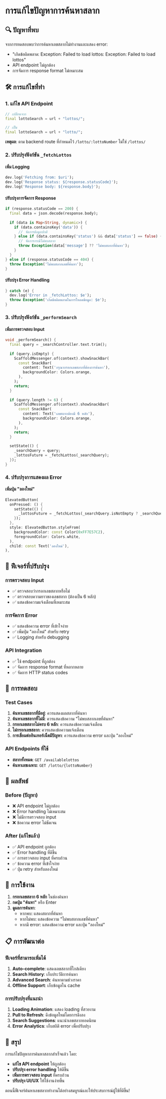 # การแก้ไขปัญหาการค้นหาสลาก

## 🔍 **ปัญหาที่พบ**

จากการทดสอบพบว่าการค้นหาเลขสลากไม่ทำงานและแสดง error:
- "เกิดข้อผิดพลาด: Exception: Failed to load lottos: Exception: Failed to load lottos"
- API endpoint ไม่ถูกต้อง
- การจัดการ response format ไม่เหมาะสม

## 🛠️ **การแก้ไขที่ทำ**

### 1. **แก้ไข API Endpoint**
```dart
// เปลี่ยนจาก
final lottoSearch = url + "lottos/";

// เป็น
final lottoSearch = url + "lotto/";
```

**เหตุผล**: ตาม backend route ที่กำหนดไว้ `/lotto/:lottoNumber` ไม่ใช่ `/lottos/`

### 2. **ปรับปรุงฟังก์ชัน `_fetchLottos`**

#### **เพิ่ม Logging**
```dart
dev.log('Fetching from: $uri');
dev.log('Response status: ${response.statusCode}');
dev.log('Response body: ${response.body}');
```

#### **ปรับปรุงการจัดการ Response**
```dart
if (response.statusCode == 200) {
  final data = json.decode(response.body);
  
  if (data is Map<String, dynamic>) {
    if (data.containsKey('data')) {
      // จัดการข้อมูลปกติ
    } else if (data.containsKey('status') && data['status'] == false) {
      // จัดการกรณีไม่พบสลาก
      throw Exception(data['message'] ?? 'ไม่พบสลากที่ค้นหา');
    }
  }
} else if (response.statusCode == 404) {
  throw Exception('ไม่พบสลากเลขที่ค้นหา');
}
```

#### **ปรับปรุง Error Handling**
```dart
} catch (e) {
  dev.log('Error in _fetchLottos: $e');
  throw Exception('เกิดข้อผิดพลาดในการโหลดข้อมูล: $e');
}
```

### 3. **ปรับปรุงฟังก์ชัน `_performSearch`**

#### **เพิ่มการตรวจสอบ Input**
```dart
void _performSearch() {
  final query = _searchController.text.trim();
  
  if (query.isEmpty) {
    ScaffoldMessenger.of(context).showSnackBar(
      const SnackBar(
        content: Text('กรุณากรอกเลขสลากที่ต้องการค้นหา'),
        backgroundColor: Colors.orange,
      ),
    );
    return;
  }
  
  if (query.length != 6) {
    ScaffoldMessenger.of(context).showSnackBar(
      const SnackBar(
        content: Text('เลขสลากต้องมี 6 หลัก'),
        backgroundColor: Colors.orange,
      ),
    );
    return;
  }
  
  setState(() {
    _searchQuery = query;
    _lottosFuture = _fetchLottos(_searchQuery);
  });
}
```

### 4. **ปรับปรุงการแสดงผล Error**

#### **เพิ่มปุ่ม "ลองใหม่"**
```dart
ElevatedButton(
  onPressed: () {
    setState(() {
      _lottosFuture = _fetchLottos(_searchQuery.isNotEmpty ? _searchQuery : null);
    });
  },
  style: ElevatedButton.styleFrom(
    backgroundColor: const Color(0xFF7E57C2),
    foregroundColor: Colors.white,
  ),
  child: const Text('ลองใหม่'),
),
```

## 📱 **ฟีเจอร์ที่ปรับปรุง**

### **การตรวจสอบ Input**
- ✅ ตรวจสอบว่ากรอกเลขสลากหรือไม่
- ✅ ตรวจสอบความยาวของเลขสลาก (ต้องเป็น 6 หลัก)
- ✅ แสดงข้อความแจ้งเตือนที่เหมาะสม

### **การจัดการ Error**
- ✅ แสดงข้อความ error ที่เข้าใจง่าย
- ✅ เพิ่มปุ่ม "ลองใหม่" สำหรับ retry
- ✅ Logging สำหรับ debugging

### **API Integration**
- ✅ ใช้ endpoint ที่ถูกต้อง
- ✅ จัดการ response format ที่หลากหลาย
- ✅ จัดการ HTTP status codes

## 🔧 **การทดสอบ**

### **Test Cases**
1. **ค้นหาเลขสลากที่มีอยู่**: ควรแสดงผลสลากที่ค้นหา
2. **ค้นหาเลขสลากที่ไม่มี**: ควรแสดงข้อความ "ไม่พบสลากเลขที่ค้นหา"
3. **กรอกเลขสลากไม่ครบ 6 หลัก**: ควรแสดงข้อความแจ้งเตือน
4. **ไม่กรอกเลขสลาก**: ควรแสดงข้อความแจ้งเตือน
5. **การเชื่อมต่ออินเทอร์เน็ตมีปัญหา**: ควรแสดงข้อความ error และปุ่ม "ลองใหม่"

### **API Endpoints ที่ใช้**
- **สลากทั้งหมด**: `GET /availablelottos`
- **ค้นหาเลขเฉพาะ**: `GET /lotto/{lottoNumber}`

## 🎯 **ผลลัพธ์**

### **Before (ปัญหา)**
- ❌ API endpoint ไม่ถูกต้อง
- ❌ Error handling ไม่เหมาะสม
- ❌ ไม่มีการตรวจสอบ input
- ❌ ข้อความ error ไม่ชัดเจน

### **After (แก้ไขแล้ว)**
- ✅ API endpoint ถูกต้อง
- ✅ Error handling ที่ดีขึ้น
- ✅ การตรวจสอบ input ที่ครบถ้วน
- ✅ ข้อความ error ที่เข้าใจง่าย
- ✅ ปุ่ม retry สำหรับลองใหม่

## 🚀 **การใช้งาน**

1. **กรอกเลขสลาก 6 หลัก** ในช่องค้นหา
2. **กดปุ่ม "ค้นหา"** หรือ Enter
3. **ดูผลการค้นหา**:
   - หากพบ: แสดงสลากที่ค้นหา
   - หากไม่พบ: แสดงข้อความ "ไม่พบสลากเลขที่ค้นหา"
   - หากมี error: แสดงข้อความ error และปุ่ม "ลองใหม่"

## 📋 **การพัฒนาต่อ**

### **ฟีเจอร์ที่สามารถเพิ่มได้**
1. **Auto-complete**: แสดงเลขสลากที่ใกล้เคียง
2. **Search History**: เก็บประวัติการค้นหา
3. **Advanced Search**: ค้นหาตามช่วงราคา
4. **Offline Support**: เก็บข้อมูลใน cache

### **การปรับปรุงที่แนะนำ**
1. **Loading Animation**: แสดง loading ที่สวยงาม
2. **Pull to Refresh**: ดึงข้อมูลใหม่โดยการดึงลง
3. **Search Suggestions**: แนะนำเลขสลากยอดนิยม
4. **Error Analytics**: เก็บสถิติ error เพื่อปรับปรุง

## 🎉 **สรุป**

การแก้ไขปัญหาการค้นหาสลากสำเร็จแล้ว โดย:

- **แก้ไข API endpoint** ให้ถูกต้อง
- **ปรับปรุง error handling** ให้ดีขึ้น
- **เพิ่มการตรวจสอบ input** ที่ครบถ้วน
- **ปรับปรุง UI/UX** ให้ใช้งานง่ายขึ้น

ตอนนี้ฟีเจอร์ค้นหาเลขสลากทำงานได้อย่างสมบูรณ์และให้ประสบการณ์ผู้ใช้ที่ดีขึ้น!
